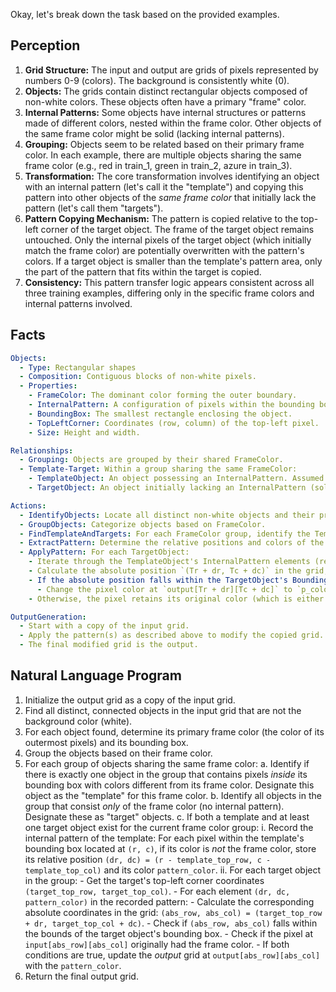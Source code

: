 Okay, let's break down the task based on the provided examples.

## Perception

1.  **Grid Structure:** The input and output are grids of pixels represented by numbers 0-9 (colors). The background is consistently white (0).
2.  **Objects:** The grids contain distinct rectangular objects composed of non-white colors. These objects often have a primary "frame" color.
3.  **Internal Patterns:** Some objects have internal structures or patterns made of different colors, nested within the frame color. Other objects of the same frame color might be solid (lacking internal patterns).
4.  **Grouping:** Objects seem to be related based on their primary frame color. In each example, there are multiple objects sharing the same frame color (e.g., red in train_1, green in train_2, azure in train_3).
5.  **Transformation:** The core transformation involves identifying an object with an internal pattern (let's call it the "template") and copying this pattern into other objects of the *same frame color* that initially lack the pattern (let's call them "targets").
6.  **Pattern Copying Mechanism:** The pattern is copied relative to the top-left corner of the target object. The frame of the target object remains untouched. Only the internal pixels of the target object (which initially match the frame color) are potentially overwritten with the pattern's colors. If a target object is smaller than the template's pattern area, only the part of the pattern that fits within the target is copied.
7.  **Consistency:** This pattern transfer logic appears consistent across all three training examples, differing only in the specific frame colors and internal patterns involved.

## Facts


```yaml
Objects:
  - Type: Rectangular shapes
  - Composition: Contiguous blocks of non-white pixels.
  - Properties:
    - FrameColor: The dominant color forming the outer boundary.
    - InternalPattern: A configuration of pixels within the bounding box having colors different from the FrameColor. Can be absent (object is solid FrameColor).
    - BoundingBox: The smallest rectangle enclosing the object.
    - TopLeftCorner: Coordinates (row, column) of the top-left pixel.
    - Size: Height and width.

Relationships:
  - Grouping: Objects are grouped by their shared FrameColor.
  - Template-Target: Within a group sharing the same FrameColor:
    - TemplateObject: An object possessing an InternalPattern. Assumed to be unique per FrameColor group in these examples.
    - TargetObject: An object initially lacking an InternalPattern (solid FrameColor).

Actions:
  - IdentifyObjects: Locate all distinct non-white objects and their properties (FrameColor, BoundingBox, etc.).
  - GroupObjects: Categorize objects based on FrameColor.
  - FindTemplateAndTargets: For each FrameColor group, identify the TemplateObject (if any) and TargetObjects (if any).
  - ExtractPattern: Determine the relative positions and colors of the InternalPattern within the TemplateObject's BoundingBox.
  - ApplyPattern: For each TargetObject:
    - Iterate through the TemplateObject's InternalPattern elements (relative position `(dr, dc)`, color `p_color`).
    - Calculate the absolute position `(Tr + dr, Tc + dc)` in the grid, where `(Tr, Tc)` is the TargetObject's TopLeftCorner.
    - If the absolute position falls within the TargetObject's BoundingBox AND the pixel at `input[Tr + dr][Tc + dc]` is currently the FrameColor:
      - Change the pixel color at `output[Tr + dr][Tc + dc]` to `p_color`.
    - Otherwise, the pixel retains its original color (which is either the FrameColor or unchanged if the position was outside the target).

OutputGeneration:
  - Start with a copy of the input grid.
  - Apply the pattern(s) as described above to modify the copied grid.
  - The final modified grid is the output.
```


## Natural Language Program

1.  Initialize the output grid as a copy of the input grid.
2.  Find all distinct, connected objects in the input grid that are not the background color (white).
3.  For each object found, determine its primary frame color (the color of its outermost pixels) and its bounding box.
4.  Group the objects based on their frame color.
5.  For each group of objects sharing the same frame color:
    a.  Identify if there is exactly one object in the group that contains pixels *inside* its bounding box with colors different from its frame color. Designate this object as the "template" for this frame color.
    b.  Identify all objects in the group that consist *only* of the frame color (no internal pattern). Designate these as "target" objects.
    c.  If both a template and at least one target object exist for the current frame color group:
        i.  Record the internal pattern of the template: For each pixel within the template's bounding box located at `(r, c)`, if its color is *not* the frame color, store its relative position `(dr, dc) = (r - template_top_row, c - template_top_col)` and its color `pattern_color`.
        ii. For each target object in the group:
            - Get the target's top-left corner coordinates `(target_top_row, target_top_col)`.
            - For each element `(dr, dc, pattern_color)` in the recorded pattern:
                - Calculate the corresponding absolute coordinates in the grid: `(abs_row, abs_col) = (target_top_row + dr, target_top_col + dc)`.
                - Check if `(abs_row, abs_col)` falls within the bounds of the target object's bounding box.
                - Check if the pixel at `input[abs_row][abs_col]` originally had the frame color.
                - If both conditions are true, update the *output* grid at `output[abs_row][abs_col]` with the `pattern_color`.
6.  Return the final output grid.